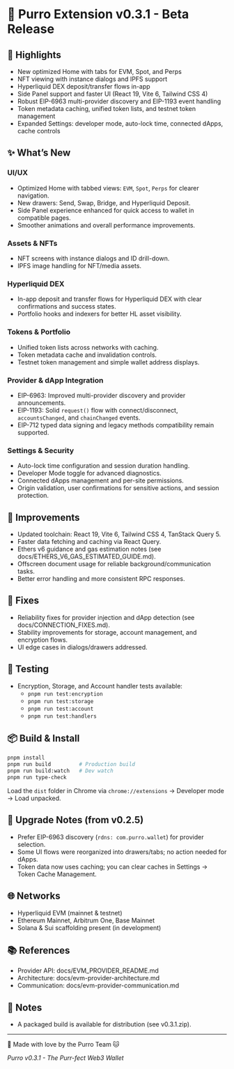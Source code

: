 # 🚀 Purro Extension v0.3.1 - Beta Release

## 🎉 Highlights
- New optimized Home with tabs for EVM, Spot, and Perps
- NFT viewing with instance dialogs and IPFS support
- Hyperliquid DEX deposit/transfer flows in-app
- Side Panel support and faster UI (React 19, Vite 6, Tailwind CSS 4)
- Robust EIP-6963 multi-provider discovery and EIP-1193 event handling
- Token metadata caching, unified token lists, and testnet token management
- Expanded Settings: developer mode, auto-lock time, connected dApps, cache controls

## ✨ What’s New

### UI/UX
- Optimized Home with tabbed views: `EVM`, `Spot`, `Perps` for clearer navigation.
- New drawers: Send, Swap, Bridge, and Hyperliquid Deposit.
- Side Panel experience enhanced for quick access to wallet in compatible pages.
- Smoother animations and overall performance improvements.

### Assets & NFTs
- NFT screens with instance dialogs and ID drill-down.
- IPFS image handling for NFT/media assets.

### Hyperliquid DEX
- In-app deposit and transfer flows for Hyperliquid DEX with clear confirmations and success states.
- Portfolio hooks and indexers for better HL asset visibility.

### Tokens & Portfolio
- Unified token lists across networks with caching.
- Token metadata cache and invalidation controls.
- Testnet token management and simple wallet address displays.

### Provider & dApp Integration
- EIP-6963: Improved multi-provider discovery and provider announcements.
- EIP-1193: Solid `request()` flow with connect/disconnect, `accountsChanged`, and `chainChanged` events.
- EIP-712 typed data signing and legacy methods compatibility remain supported.

### Settings & Security
- Auto-lock time configuration and session duration handling.
- Developer Mode toggle for advanced diagnostics.
- Connected dApps management and per-site permissions.
- Origin validation, user confirmations for sensitive actions, and session protection.

## 🔧 Improvements
- Updated toolchain: React 19, Vite 6, Tailwind CSS 4, TanStack Query 5.
- Faster data fetching and caching via React Query.
- Ethers v6 guidance and gas estimation notes (see docs/ETHERS_V6_GAS_ESTIMATED_GUIDE.md).
- Offscreen document usage for reliable background/communication tasks.
- Better error handling and more consistent RPC responses.

## 🐞 Fixes
- Reliability fixes for provider injection and dApp detection (see docs/CONNECTION_FIXES.md).
- Stability improvements for storage, account management, and encryption flows.
- UI edge cases in dialogs/drawers addressed.

## 🧪 Testing
- Encryption, Storage, and Account handler tests available:
  - `pnpm run test:encryption`
  - `pnpm run test:storage`
  - `pnpm run test:account`
  - `pnpm run test:handlers`

## 📦 Build & Install
```bash
pnpm install
pnpm run build         # Production build
pnpm run build:watch   # Dev watch
pnpm run type-check
```
Load the `dist` folder in Chrome via `chrome://extensions` → Developer mode → Load unpacked.

## 🔄 Upgrade Notes (from v0.2.5)
- Prefer EIP-6963 discovery (`rdns: com.purro.wallet`) for provider selection.
- Some UI flows were reorganized into drawers/tabs; no action needed for dApps.
- Token data now uses caching; you can clear caches in Settings → Token Cache Management.

## 🌐 Networks
- Hyperliquid EVM (mainnet & testnet)
- Ethereum Mainnet, Arbitrum One, Base Mainnet
- Solana & Sui scaffolding present (in development)

## 📚 References
- Provider API: docs/EVM_PROVIDER_README.md
- Architecture: docs/evm-provider-architecture.md
- Communication: docs/evm-provider-communication.md

## 📝 Notes
- A packaged build is available for distribution (see v0.3.1.zip).

---

💜 Made with love by the Purro Team 🐱

*Purro v0.3.1 - The Purr-fect Web3 Wallet* 